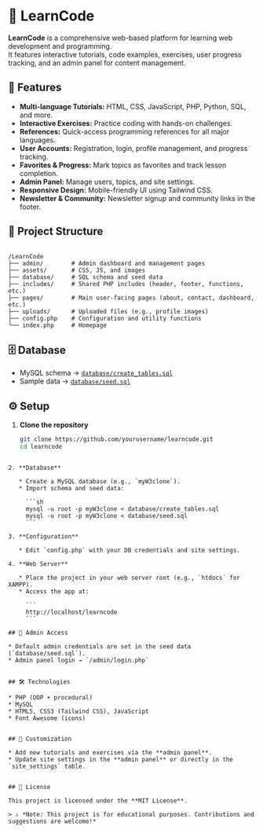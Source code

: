 # 📘 LearnCode

**LearnCode** is a comprehensive web-based platform for learning web development and programming.  
It features interactive tutorials, code examples, exercises, user progress tracking, and an admin panel for content management.


## 🚀 Features

- **Multi-language Tutorials:** HTML, CSS, JavaScript, PHP, Python, SQL, and more.  
- **Interactive Exercises:** Practice coding with hands-on challenges.  
- **References:** Quick-access programming references for all major languages.  
- **User Accounts:** Registration, login, profile management, and progress tracking.  
- **Favorites & Progress:** Mark topics as favorites and track lesson completion.  
- **Admin Panel:** Manage users, topics, and site settings.  
- **Responsive Design:** Mobile-friendly UI using Tailwind CSS.  
- **Newsletter & Community:** Newsletter signup and community links in the footer.  


## 📂 Project Structure

```

/LearnCode
├── admin/        # Admin dashboard and management pages
├── assets/       # CSS, JS, and images
├── database/     # SQL schema and seed data
├── includes/     # Shared PHP includes (header, footer, functions, etc.)
├── pages/        # Main user-facing pages (about, contact, dashboard, etc.)
├── uploads/      # Uploaded files (e.g., profile images)
├── config.php    # Configuration and utility functions
└── index.php     # Homepage

````


## 🗄️ Database

- MySQL schema → [`database/create_tables.sql`](database/create_tables.sql)  
- Sample data → [`database/seed.sql`](database/seed.sql)  


## ⚙️ Setup

1. **Clone the repository**
   ```sh
   git clone https://github.com/yourusername/learncode.git
   cd learncode
````

2. **Database**

   * Create a MySQL database (e.g., `myW3clone`).
   * Import schema and seed data:

     ```sh
     mysql -u root -p myW3clone < database/create_tables.sql
     mysql -u root -p myW3clone < database/seed.sql
     ```

3. **Configuration**

   * Edit `config.php` with your DB credentials and site settings.

4. **Web Server**

   * Place the project in your web server root (e.g., `htdocs` for XAMPP).
   * Access the app at:

     ```
     http://localhost/learncode
     ```

## 🔑 Admin Access

* Default admin credentials are set in the seed data (`database/seed.sql`).
* Admin panel login → `/admin/login.php`


## 🛠️ Technologies

* PHP (OOP + procedural)
* MySQL
* HTML5, CSS3 (Tailwind CSS), JavaScript
* Font Awesome (icons)


## 🎨 Customization

* Add new tutorials and exercises via the **admin panel**.
* Update site settings in the **admin panel** or directly in the `site_settings` table.


## 📜 License

This project is licensed under the **MIT License**.

> ⚠️ *Note: This project is for educational purposes. Contributions and suggestions are welcome!*

